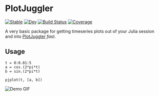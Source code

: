 # PlotJuggler

[![Stable](https://img.shields.io/badge/docs-stable-blue.svg)](https://pbouffard.github.io/PlotJuggler.jl/stable/)
[![Dev](https://img.shields.io/badge/docs-dev-blue.svg)](https://pbouffard.github.io/PlotJuggler.jl/dev/)
[![Build Status](https://github.com/pbouffard/PlotJuggler.jl/actions/workflows/CI.yml/badge.svg?branch=main)](https://github.com/pbouffard/PlotJuggler.jl/actions/workflows/CI.yml?query=branch%3Amain)
[![Coverage](https://codecov.io/gh/pbouffard/PlotJuggler.jl/branch/main/graph/badge.svg)](https://codecov.io/gh/pbouffard/PlotJuggler.jl)

A very basic package for getting timeseries plots out of your Julia session and into [PlotJuggler](https://github.com/facontidavide/PlotJuggler) *fast*.

## Usage
```
t = 0:0.01:5
a = cos.(2*pi*t)
b = sin.(2*pi*t)

pjplot(t, [a, b])

```

![Demo GIF](docs/demo.gif "Demo GIF")